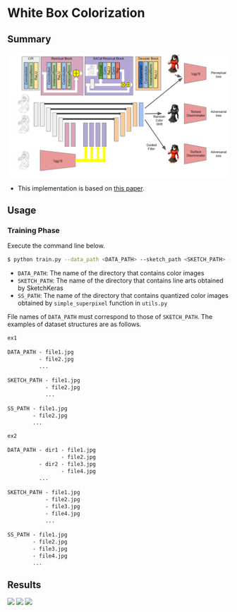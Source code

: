 # White Box Colorization

## Summary
![](./data/system.png)

- This implementation is based on [this paper](https://openaccess.thecvf.com/content_CVPR_2020/papers/Wang_Learning_to_Cartoonize_Using_White-Box_Cartoon_Representations_CVPR_2020_paper.pdf).

## Usage

### Training Phase
Execute the command line below.

```bash
$ python train.py --data_path <DATA_PATH> --sketch_path <SKETCH_PATH> --ss_path <SS_PATH>
```
- `DATA_PATH`: The name of the directory that contains color images
- `SKETCH_PATH`: The name of the directory that contains line arts obtained by SketchKeras
- `SS_PATH`: The name of the directory that contains quantized color images obtained by `simple_superpixel` function in `utils.py`

File names of `DATA_PATH` must correspond to those of `SKETCH_PATH`. The examples of dataset structures are as follows.

```
ex1

DATA_PATH - file1.jpg
          - file2.jpg
          ...

SKETCH_PATH - file1.jpg
            - file2.jpg
            ...

SS_PATH - file1.jpg
        - file2.jpg
        ...
```

```
ex2

DATA_PATH - dir1 - file1.jpg
                 - file2.jpg
          - dir2 - file3.jpg
                 - file4.jpg
          ...
          
SKETCH_PATH - file1.jpg
            - file2.jpg
            - file3.jpg
            - file4.jpg
            ...

SS_PATH - file1.jpg
        - file2.jpg
        - file3.jpg
        - file4.jpg
        ...
```

## Results
![](./data/result1.png)
![](./data/result2.png)
![](./data/ablation.png)

